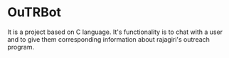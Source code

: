 # OuTRBot
It is a project based on C language. It's functionality is to chat with a user and to give them corresponding information about rajagiri's outreach program.
